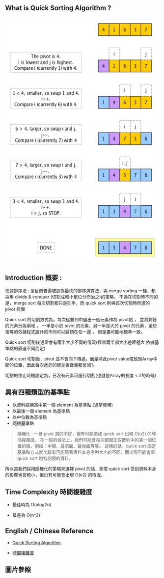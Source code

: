 
## What is Quick Sorting Algorithm ?


<img src='https://github.com/Wei-Tsung/Core-Concepts-Visualization/blob/master/quicksort_imperative-1.jpg' width='600' height='800'>




## Introduction 概要 :

快速排序法 : 是目前普遍被認為最快的排序演算法，與 merge sorting 一樣，都採用 divide & conquer (切割成較小單位分而治之)的策略。
不過在切割時不同的是，merge sort 每次切割都只是剖半，而 quick sort 則與該次切割時所選的 pivot 有關

Quick sort 的切割方式為，每次從數列中選出一個元素作為 pivot點 ， 並將剩餘的元素分為兩堆 ， 一半是小於 pivot 的元素，另一半是大於 pivot 的元素，至於相等的依據程式設計的不同可以歸類在任一邊  ， 但是盡可能地標準一致。

Quick sort 切割後通常會有兩半大小不同的情況(經常兩半部大小差距極大  依據基準點的篩選不同而定)

Quick sort 切割後，pivot 並不會向下傳遞，而是將此pivot value擺放到Array中間的位置，因此每次遞迴的總元素數量都會減1。

切割的停止時機設定為，已沒有元素可進行切割(也就是Array的長度 < 2的時候)


## 具有四種類型的基準點

- 以資料結構當中第一個 element 為基準點 (通常使用)
- 以最後一個 element 為基準點
- 以中位數為基準點
- 隨機基準點 
> 隨機化 :
一旦 pivot 選的不好，很有可能造成 quick sort 出現 O(n2) 的時間複雜度。
在一般的做法上，我們可能會每次都固定取數列中的某一個位置的值，例如：中間、最前面、最後面等等。
這樣的話，quick sort 固定基準點方式就比較有可能隨著資料本身序列大小的不同，而出現可能會讓 quick sort 跑特別慢的資料。

所以當我們採用隨機化的策略來選擇 pivot 的話，那麼 quick sort 受到資料本身的影響也會較小，但仍有可能會出現 O(n2) 的情況。







## Time Complexity 時間複雜度
- 最佳時為 O(nlog2n)

- 最差為 O(n^2)




## English / Chinese Reference  


- [Quick Sorting Algorithm](http://typeocaml.com/2015/01/02/immutable/)

- [時間複雜度](https://blog.kuoe0.tw/posts/2013/03/15/sort-about-quick-sort/)
## 圖片參照

